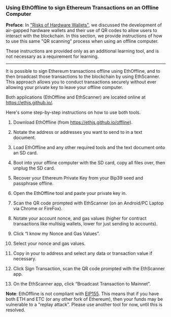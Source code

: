 ### Using EthOffline to sign Ethereum Transactions on an Offline Computer

**Preface**: In ["Risks of Hardware Wallets"](hardware-wallets/risks-of-hardware-wallets.md), we discussed the development of air-gapped hardware wallets and their use of QR codes to allow users to interact with the blockchain. In this section, we provide instructions of how to use this same "QR scanning" process when using an offline computer. 

These instructions are provided only as an additional learning tool, and is not necessary as a requirement for learning.
<hr>

It is possible to sign Ethereum transactions offline using EthOffline, and to then broadcast those transactions to the blockchain by using EthScanner. This approach allows you to conduct transactions securely without ever allowing your private key to leave your offline computer.

Both applications (EthOffline and EthScanner) are located online at https://ethjs.github.io/.

Here's some step-by-step instructions on how to use both tools.

1. Download EthOffline (from https://ethjs.github.io/offline).

2. Notate the address or addresses you want to send to in a text document.

2. Load EthOffline and any other required tools and the text document onto an SD card.

3. Boot into your offline computer with the SD card, copy all files over, then unplug the SD card.

4. Recover your Ethereum Private Key from your Bip39 seed and passphrase offline.

5. Open the EthOffline tool and paste your private key in.

6. Scan the QR code prompted with EthScanner (on an Android/PC Laptop via Chrome or FireFox).

7. Notate your account nonce, and gas values (higher for contract transactions like multisig wallets, lower for just sending to accounts).

8. Click “I know my Nonce and Gas Values”.

9. Select your nonce and gas values.

10. Copy in your to address and select any data or transaction value if necessary.

12. Click Sign Transaction, scan the QR code prompted with the EthScanner app.

13. On the EthScanner app, click “Broadcast Transaction to Mainnet”.

**Note**: EthOffline is not compliant with [EIP155](https://github.com/ethereum/eips/issues/155). This means that if you have both ETH and ETC (or any other fork of Ethereum), then your funds may be vulnerable to a "replay attack". Please use another tool for now, until this is resolved.